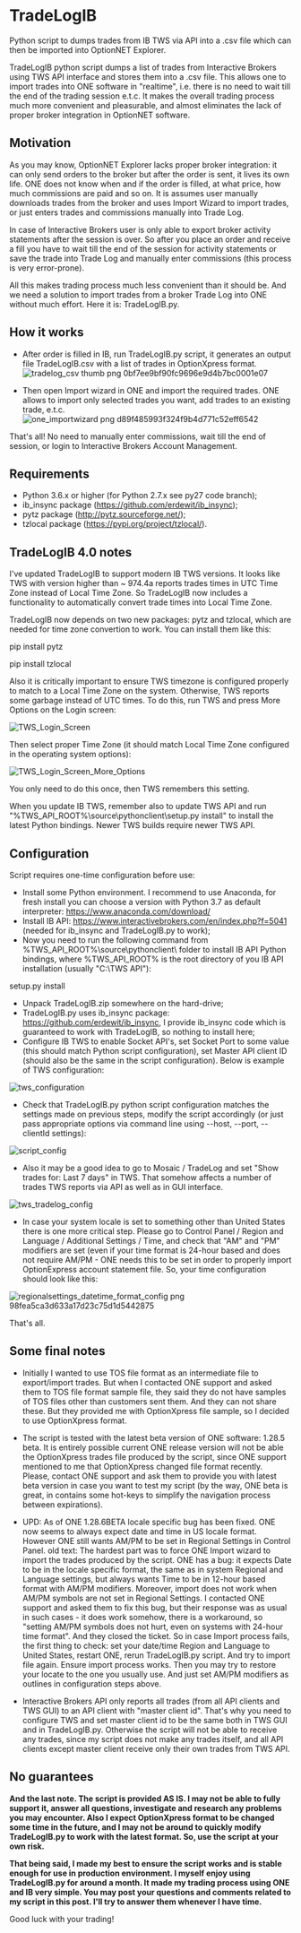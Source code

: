 # TradeLogIB
Python script to dumps trades from IB TWS via API into a .csv file which can then be imported into OptionNET Explorer.

TradeLogIB python script dumps a list of trades from Interactive Brokers using TWS API interface and stores them into a .csv file. This allows one to import trades into ONE software in "realtime", i.e. there is no need to wait till the end of the trading session e.t.c. It makes the overall trading process much more convenient and pleasurable, and almost eliminates the lack of proper broker integration in OptionNET software.

## Motivation
As you may know, OptionNET Explorer lacks proper broker integration: it can only send orders to the broker but after the order is sent, it lives its own life. ONE does not know when and if the order is filled, at what price, how much commissions are paid and so on. It is assumes user manually downloads trades from the broker and uses Import Wizard to import trades, or just enters trades and commissions manually into Trade Log.

In case of Interactive Brokers user is only able to export broker activity statements after the session is over. So after you place an order and receive a fill you have to wait till the end of the session for activity statements or save the trade into Trade Log and manually enter commissions (this process is very error-prone). 

All this makes trading process much less convenient than it should be. And we need a solution to import trades from a broker Trade Log into ONE without much effort. Here it is: TradeLogIB.py.

## How it works

* After order is filled in IB, run TradeLogIB.py script, it generates an output file TradeLogIB.csv with a list of trades in OptionXpress format.
![tradelog_csv thumb png 0bf7ee9bf90fc9696e9d4b7bc0001e07](https://user-images.githubusercontent.com/2657778/34121901-ad5354b0-e43b-11e7-8d3d-549214b63a1b.png)

* Then open Import wizard in ONE and import the required trades. ONE allows to import only selected trades you want, add trades to an existing trade, e.t.c.
![one_importwizard png d89f485993f324f9b4d771c52eff6542](https://user-images.githubusercontent.com/2657778/34121983-ed94da3a-e43b-11e7-8c78-dacf8542afe4.png)

That's all! No need to manually enter commissions, wait till the end of session, or login to Interactive Brokers Account Management.

## Requirements
* Python 3.6.x or higher (for Python 2.7.x see py27 code branch);
* ib_insync package (https://github.com/erdewit/ib_insync);
* pytz package (http://pytz.sourceforge.net/);
* tzlocal package (https://pypi.org/project/tzlocal/).

## TradeLogIB 4.0 notes
I've updated TradeLogIB to support modern IB TWS versions. It looks like TWS with version higher than ~ 974.4a reports trades times in UTC Time Zone instead of Local Time Zone. So TradeLogIB now includes a functionality to automatically convert trade times into Local Time Zone.

TradeLogIB now depends on two new packages: pytz and tzlocal, which are needed for time zone convertion to work. 
You can install them like this:

pip install pytz

pip install tzlocal

Also it is critically important to ensure TWS timezone is configured properly to match to a Local Time Zone on the system. Otherwise, TWS reports some garbage instead of UTC times. To do this, run TWS and press More Options on the Login screen:

![TWS_Login_Screen](https://user-images.githubusercontent.com/2657778/56426117-b109dd00-62bf-11e9-886e-6f8884af2b4d.png)

Then select proper Time Zone (it should match Local Time Zone configured in the operating system options):

![TWS_Login_Screen_More_Options](https://user-images.githubusercontent.com/2657778/56426124-b8c98180-62bf-11e9-930b-ca9be791cced.png)

You only need to do this once, then TWS remembers this setting.

When you update IB TWS, remember also to update TWS API and run "%TWS_API_ROOT%\source\pythonclient\setup.py install" to install the latest Python bindings. Newer TWS builds require newer TWS API.

## Configuration
Script requires one-time configuration before use:
* Install some Python environment. I recommend to use Anaconda, for fresh install you can choose a version with Python 3.7 as default interpreter: https://www.anaconda.com/download/
* Install IB API: https://www.interactivebrokers.com/en/index.php?f=5041 (needed for ib_insync and TradeLogIB.py to work);
* Now you need to run the following command from %TWS_API_ROOT%\source\pythonclient\ folder to install IB API Python bindings, where %TWS_API_ROOT% is the root directory of you IB API installation (usually "C:\TWS API"): 

setup.py install

* Unpack TradeLogIB.zip somewhere on the hard-drive;
* TradeLogIB.py uses ib_insync package: https://github.com/erdewit/ib_insync, I provide ib_insync code which is guaranteed to work with TradeLogIB, so nothing to install here;
* Configure IB TWS to enable Socket API's, set Socket Port to some value (this should match Python script configuration), set Master API client ID (should also be the same in the script configuration). Below is example of TWS configuration:

![tws_configuration](https://user-images.githubusercontent.com/2657778/34122189-9e909d56-e43c-11e7-9e9f-36d89e92d8de.png)

* Check that TradeLogIB.py python script configuration matches the settings made on previous steps, modify the script accordingly (or just pass appropriate options via command line using --host, --port, --clientId settings):

![script_config](https://user-images.githubusercontent.com/2657778/34122353-3f10fb72-e43d-11e7-840c-a3e1a4294f63.png)

* Also it may be a good idea to go to Mosaic / TradeLog and set "Show trades for: Last 7 days" in TWS. That somehow affects a number of trades TWS reports via API as well as in GUI interface.

![tws_tradelog_config](https://user-images.githubusercontent.com/2657778/34122403-6bd725d2-e43d-11e7-86cc-3ffdc8bf5fa2.png)

* In case your system locale is set to something other than United States there is one more critical step. Please go to Control Panel / Region and Language / Additional Settings / Time, and check that "AM" and "PM" modifiers are set (even if your time format is 24-hour based and does not require AM/PM - ONE needs this to be set in order to properly import OptionExpress account statement file. So, your time configuration should look like this:

![regionalsettings_datetime_format_config png 98fea5ca3d633a17d23c75d1d5442875](https://user-images.githubusercontent.com/2657778/34122480-9ef98ff4-e43d-11e7-98a5-11a5f27a2dd5.png)

That's all.

## Some final notes

* Initially I wanted to use TOS file format as an intermediate file to export/import trades. But when I contacted ONE support and asked them to TOS file format sample file, they said they do not have samples of TOS files other than customers sent them. And they can not share these. But they provided me with OptionXpress file sample, so I decided to use OptionXpress format.

* The script is tested with the latest beta version of ONE software: 1.28.5 beta. It is entirely possible current ONE release version will not be able the OptionXpress trades file produced by the script, since ONE support mentioned to me that OptionXpress changed file format recently. Please, contact ONE support and ask them to provide you with latest beta version in case you want to test my script (by the way, ONE beta is great, in contains some hot-keys to simplify the navigation process between expirations).

* UPD: As of ONE 1.28.6BETA locale specific bug has been fixed. ONE now seems to always expect date and time in US locale format. However ONE still wants AM/PM to be set in Regional Settings in Control Panel. 
old text: The hardest part was to force ONE Import wizard to import the trades produced by the script. ONE has a bug: it expects Date to be in the locale specific format, the same as in system Regional and Language settings, but always wants Time to be in 12-hour based format with AM/PM modifiers. Moreover, import does not work when AM/PM symbols are not set in Regional Settings. I contacted ONE support and asked them to fix this bug, but their response was as usual in such cases - it does work somehow, there is a workaround, so "setting AM/PM symbols does not hurt, even on systems with 24-hour time format". And they closed the ticket. So in case Import process fails, the first thing to check: set your date/time Region and Language to United States, restart ONE, rerun TradeLogIB.py script. And try to import file again. Ensure import process works. Then you may try to restore your locate to the one you usually use. And just set AM/PM modifiers as outlines in configuration steps above.

* Interactive Brokers API only reports all trades (from all API clients and TWS GUI) to an API client with "master client id". That's why you need to configure TWS and set master client id to be the same both in TWS GUI and in TradeLogIB.py. Otherwise the script will not be able to receive any trades, since my script does not make any trades itself, and all API clients except master client receive only their own trades from TWS API.
 
## No guarantees
**And the last note. The script is provided AS IS. I may not be able to fully support it, answer all questions, investigate and research any problems you may encounter. Also I expect OptionXpress format to be changed some time in the future, and I may not be around to quickly modify TradeLogIB.py to work with the latest format. So, use the script at your own risk.**
 
**That being said, I made my best to ensure the script works and is stable enough for use in production environment. I myself enjoy using TradeLogIB.py for around a month. It made my trading process using ONE and IB very simple. You may post your questions and comments related to my script in this post. I'll try to answer them whenever I have time.**

Good luck with your trading!
